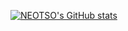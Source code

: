 [![NEOTSO's GitHub stats](https://github-readme-stats.vercel.app/api?username=NEOTSO)](https://github.com/NEOTSO/github-readme-stats)
